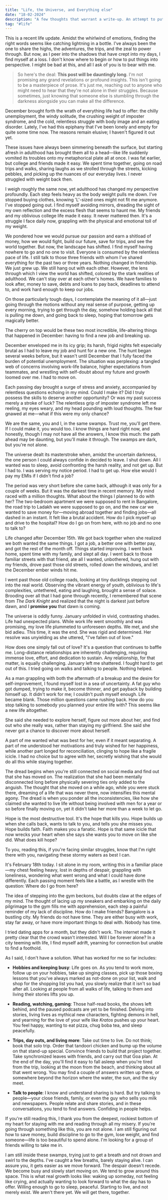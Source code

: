 ```yaml
---
title: "Life, the Universe, and Everything else"
date: "18-02-2024"
description: "A few thoughts that warrant a write-up. An attempt to put into words the emotional state of the past few months; a life update." 
tag: "#life"
---
```


This is a recent life update. Amidst the whirlwind of emotions, finding the right words seems like catching lightning in a bottle. I've always been the one to share the highs, the adventures, the trips, and the zeal to power through. But now, as I peer into the shadows that have crept into my days, I find myself at a loss. I don't know where to begin or how to put things into perspective. I might be bad at this, and all I ask of you is to bear with me.

> So here's the deal: **This post will be dauntingly long**. I'm not promising any grand revelations or profound insights. This isn't going to be a masterpiece of prose. It's just me, reaching out to anyone who might need to hear that they're not alone in their struggles. Because sometimes, just knowing that someone else is stumbling through the darkness alongside you can make all the difference.

December brought forth the wrath of everything life had to offer: the chilly unemployment, the windy solitude, the crushing weight of imposter syndrome, and the cold, relentless struggle with body image and an eating disorder. Lately, I've had this epiphany that I've been lonely and empty for quite some time now. The reasons remain elusive; I haven't figured it out yet.

These issues have always been simmering beneath the surface, but starting afresh in adulthood has brought them all to a head—like life suddenly vomited its troubles onto my metaphorical plate all at once. I was fat earlier, but college and friends made it easy. We spent time together, going on road trips and walks, sharing laughs as we strolled through the streets, kicking pebbles, and picking up the nuances of our everyday lives. I never struggled with weight back then. 

I weigh roughly the same now, yet adulthood has changed my perspective profoundly. Each step feels heavy as the body weight pulls me down. I've stopped buying clothes, knowing 'L'-sized ones might not fit me anymore. I've stopped going out. I find myself avoiding mirrors, dreading the sight of my own reflection and the excess flesh that seems to haunt me. My friends and my oblivious college life made it easy. It never mattered then. It's a struggle I face daily now, grappling with the physical and emotional toll of my weight.

We pondered how we would pursue our passion and earn a shitload of money, how we would fight, build our future, save for trips, and see the world together. But now, the landscape has shifted. I find myself having nowhere to go and no one to visit. Everyone is consumed by the relentless pace of life. I still talk to those three friends with whom I've shared everything for the past two or three years. Nothing changed in friendship. We just grew up. We still hang out with each other. However, the lens through which I view the world has shifted, colored by the stark realities of adulthood. We can't stay over at each other's homes. We have families to look after, money to save, debts and loans to pay back, deadlines to attend to, and work hard enough to keep our jobs.

On those particularly tough days, I contemplate the meaning of it all—just going through the motions without any real sense of purpose, getting up every morning, trying to get through the day, somehow holding back all that is pulling me down, and going back to sleep, hoping that tomorrow gets magically better.

The cherry on top would be these two most incredible, life-altering things that happened in December: having to find a new job and breaking up. 

December enveloped me in its icy grip; its harsh, frigid nights felt especially brutal as I had to leave my job and hunt for a new one. The hunt began several weeks before, but it wasn't until December that I fully faced the burden of potential unemployment. The situation was perplexing: a tangled web of concerns involving work-life balance, higher expectations from teammates, and wrestling with self-doubt about my future and growth loomed over me. I had to move on.

Each passing day brought a surge of stress and anxiety, accompanied by relentless questions echoing in my mind. Could I make it? Did I truly possess the skills to deserve another opportunity? Or was my past success merely a stroke of luck? The relentless grip of imposter syndrome left me reeling, my eyes weary, and my head pounding with loud thoughts. The fear gnawed at me—what if this were my only chance?

We are the same, you and I, in the same swamps. Trust me, you'll get there. If I could make it, you would too. I know things are hard right now, and honestly, though I may not have all the answers, I know this much: the path ahead may be daunting, but you'll make it through. The swamps are dark, but you're not alone.

The universe dealt its masterstroke when, amidst the uncertain darkness, the one person I could always confide in decided to leave. I shut down. All I wanted was to sleep, avoid confronting the harsh reality, and not get up. But I had to. I was serving my notice period. I had to get up. How else would I pay my EMIs if I didn't find a job? 

The period was very short before she came back, although it was only for a couple of weeks. But it was the darkest time in recent memory. My mind raced with a million thoughts. What about the things I planned to do with her? The two-bedroom apartment we were supposed to rent in Bangalore, the road trip to Ladakh we were supposed to go on, and the new car we wanted to save money for—moving abroad together and finding jobs—all dashed in an instant. It felt like a brutal accident. How do I pick myself up and drive to the hospital? How do I go on from here, with no job and no one to talk to?

Life changed after December 15th. We got back together when she realized we both wanted the same things. I got a job, a better one with better pay, and got the rest of the month off. Things started improving. I went back home, spent time with my family, and slept all day. I went back to those familiar streets with that friend, ate all I wanted, unbothered, hung out with my friends, drove past those old streets, rolled down the windows, and let the December ember winds hit me. 

I went past those old college roads, looking at tiny ducklings stepping out into the real world. Observing the vibrant energy of youth, oblivious to life's complexities, untethered, eating and laughing, brought a sense of solace. Brooding over all that I had gone through recently, I remembered that scene from *The Dark Knight* and realized that the night is darkest just before dawn, and I **promise you** that dawn is coming.

The universe is oddly funny. January unfolded in vivid, contrasting shades. Life had unexpected plans. While work life went smoothly and was promising, my love life plummeted to unforeseen depths. We met, and she bid adieu. This time, it was the end. She was rigid and determined. Her resolve was unyielding as she uttered, "I've fallen out of love." 

How does one simply fall out of love? It's a question that continues to baffle me. Long-distance relationships are inherently challenging, requiring immense love, effort, and dedication to sustain. Any relationship, for that matter, is equally challenging. January left me shattered. I fought hard to get out of this. I tried going on walks and talking to people. Nothing helped. 

As a man grappling with both the aftermath of a breakup and the desire for self-improvement, I found myself lost in a sea of uncertainty. A fat guy who got dumped, trying to make it, become thinner, and get payback by building himself up. It didn't work for me; I couldn't push myself enough. Life became blank. Those million questions came rushing back. How do you stop talking to somebody you planned your entire life with? This seems like a new life altogether. 

She said she needed to explore herself, figure out more about her, and find out who she really was, rather than staying my girlfriend. She said she never got a chance to discover more about herself.

A part of me wanted what was best for her, even if it meant separating. A part of me understood her motivations and truly wished for her happiness, while another part longed for reconciliation, clinging to hope like a fragile icicle. I had no choice but to agree with her, secretly wishing that she would do all this while staying together. 

The dread begins when you're still connected on social media and find out that she has moved on. The realization that she had been mentally disconnected long before physically severing ties only added to the anguish. The thought that she moved on a while ago, while you were stuck there, dreaming of a life that was never there, now intensifies this mental agony. The dread is when you ponder all the inconsistencies, like how she claimed she wanted to live life without being involved with men for a year or so before finally moving on, yet it didn't take her more than a week to let go.

Hope is the most destructive tool. It's the hope that kills you. Hope builds up when she calls back, wants to talk to you, and tells you she misses you. Hope builds faith. Faith makes you a fanatic. Hope is that same icicle that now wrecks your heart when she says she wants you to move on like she did. What does kill hope?

To you, reading this, if you're facing similar struggles, know that I'm right there with you, navigating these stormy waters as best I can.

It's February 18th today. I sit alone in my room, writing this in a familiar place—my chest feeling heavy, lost in depths of despair, grappling with loneliness, wondering what went wrong and what I could have done differently. Each passing moment feels like a battle, as I wrestle with the question: Where do I go from here? 

The idea of stepping into the gym beckons, but doubts claw at the edges of my mind. The thought of lacing up my sneakers and embarking on the daily pilgrimage to the gym fills me with apprehension, each step a painful reminder of my lack of discipline. How do I make friends? Bangalore is a bustling city. My friends do not have time. They are either busy with work, stay far away, or have more important things to deal with. Nobody has time. 

I tried dating apps for a month, but they didn't work. The internet made it pretty clear that the crowd wasn't interested. Will I be forever alone? In a city teeming with life, I find myself adrift, yearning for connection but unable to find a foothold.

As I said, I don't have a solution. What has worked for me so far includes:

- **Hobbies and keeping busy**: Life goes on. As you tend to work more, follow up on your hobbies, take up singing classes, pick up those boxing lessons that you've always marked as not-done on your list, walk and shop for the shopping list you had, you slowly realize that it isn't so bad after all. Looking at people from all walks of life, talking to them and living their stories lifts you up.

- **Reading, watching, gaming**: Those half-read books, the shows left behind, and the paused podcasts are yet to be finished. Delving into stories, living lives as mythical new characters, fighting demons in hell, and yearning for the love of your wife like *Kratos* pushes up your heart. You feel happy, wanting to eat pizza, chug boba tea, and sleep peacefully.

- **Trips, day outs, and living more**: Take out time to live. Do not think; book that solo trip. Order that tandoori chicken and bump up the volume on that stand-up special. Convince friends to build that project together. Take synchronized leaves with friends, and carry out that Goa plan. At the end of the day, you'll find it easy to fall asleep when you're tired from the trip, looking at the moon from the beach, and thinking about all that went wrong. You may find a couple of answers written up there, or somewhere beyond the horizon where the water, the sun, and the sky meet.

- **Talk to people**: I know and understand sharing is hard. But try talking to people—your close friends, family, or even the guy who sells you milk and newspapers. People relate and share stories, and in these conversations, you tend to find answers. Confiding in people helps.

If you're still reading this, I thank you from the deepest, rockiest bottom of my heart for staying with me and reading through all my misery. If you're going through something like this, you are not alone. I am still figuring out how to save money, build discipline to go to the gym, lose weight, and find someone—life is too beautiful to spend alone. I'm looking for a group of friends willing to take me in. 

I am still inside these swamps, trying just to get a breath and not drown and swirl to the depths. I've caught a few breaths, barely staying alive. I can assure you, it gets easier as we move forward. The despair doesn't recede. We become busy and slowly start moving on. We tend to grow around this space. This is what real growth looks like: waking up someday, not feeling like crying, and actually wanting to look forward to what the day has to offer. Willing enough to go to sleep, peaceful. Starting to live, and not merely exist. We aren't there yet. We will get there, together.

